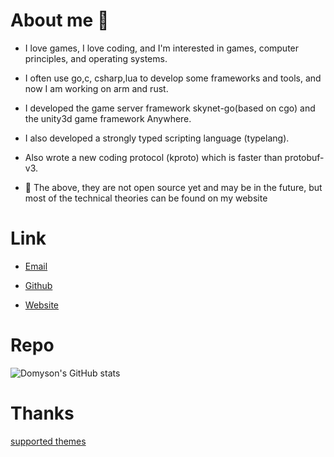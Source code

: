 # About me 👋

* I love games, I love coding, and I'm interested in games, computer principles, and operating systems.

* I often use go,c, csharp,lua to develop some frameworks and tools, and now I am working on arm and rust.

* I developed the game server framework skynet-go(based on cgo) and the unity3d game framework Anywhere.

* I also developed a strongly typed scripting language (typelang).

* Also wrote a new coding protocol (kproto) which is faster than protobuf-v3.

* 👋 The above, they are not open source yet and may be in the future, but most of the technical theories can be found on my website


# Link

+ [Email](cnmlgbbg@hotmail.com)

+ [Github](https://github.com/domyson)

+ [Website](https://domyson.github.io)




<!--[![Top Langs](https://github-readme-stats.vercel.app/api/top-langs/?username=domyson&layout=compact)]()-->


# Repo

![Domyson's GitHub stats](https://github-readme-stats.vercel.app/api?username=domyson&show_icons=true&theme=onedark)


<!--<a href="https://github.com/anuraghazra/github-readme-stats">
  <img align="center" src="https://github-readme-stats.vercel.app/api/pin/?username=anuraghazra&repo=github-readme-stats" />
</a>
<a href="https://github.com/domyson/bumper">
  <img align="center" src="https://github-readme-stats.vercel.app/api/pin/?username=anuraghazra&repo=convoychat" />
</a>-->


# Thanks

[supported themes](https://github.com/MeiK2333/github-style)
